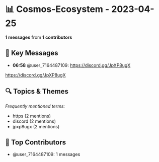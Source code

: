 # 📊 Cosmos-Ecosystem - 2023-04-25
**1 messages** from **1 contributors**

## 💬 Key Messages
- **06:58** @user_7164487109: https://discord.gg/JpXP8ugX

https://discord.gg/JpXP8ugX

## 🔍 Topics & Themes
*Frequently mentioned terms:*
- https (2 mentions)
- discord (2 mentions)
- jpxp8ugx (2 mentions)

## 👥 Top Contributors
- @user_7164487109: 1 messages